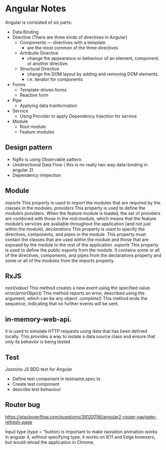 # Angular Notes

Angular is consisted of six parts:

- Data Binding
- Directive (There are three kinds of directives in Angular)
  - Components — directives with a template.
    - are the most common of the three directives
  - Artribuite Directive
    - change the appearance or behaviour of an element, component, or another directive.
  - Structural Directive
    - change the DOM layout by adding and removing DOM elements.
    - i.e. iterator for components
- Forms
  - Template-driven forms
  - Reactive form
- Pipe
  - Applying data tranformation
- Service
  - Using Provider to apply Dependency Injection for service
- Module
  - Root module
  - Feature modules

## Design pattern

- NgRx is using Observable pattern
- Unidirectional Data Flow ( this is no really two way data-binding in angular 2)
- Dependency intejection

## Module

_imports_ This property is used to import the modules that are required by the classes in the modules.
_providers_ This property is used to define the module’s providers. When the feature module is
loaded, the set of providers are combined with those in the root module, which means
that the feature module’s services are available throughout the application (and not just
within the module).
_declarations_ This property is used to specify the directives, components, and pipes in the module.
This property must contain the classes that are used within the module and those that are
exposed by the module to the rest of the application.
_exports_ This property is used to define the public exports from the module. It contains some or all
of the directives, components, and pipes from the declarations property and some or all
of the modules from the imports property.

## RxJS

_next(value)_ This method creates a new event using the specified value.
_error(errorObject)_ This method reports an error, described using the argument, which can be any
object.
_complete()_ This method ends the sequence, indicating that no further events will be sent.

## in-memory-web-api.

it is used to simulate HTTP requests using data that has been defined locally. This provides a way to isolate a data source
class and ensure that only its behavior is being tested

## Test

_Jasmine.JS_ BDD test for Angular

- Define test component in testname.spec.ts
- Create test component
- describe test behaviour

## Router bug

https://stackoverflow.com/questions/38120756/angular2-router-navigate-refresh-page

Input type (type = "button) is important to make naviation animation works in angular 4, without specifying type, it works on IE11 and Edge browsers, but would reload the application in Chrome.
